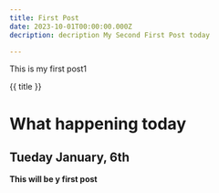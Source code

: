```yaml
---
title: First Post
date: 2023-10-01T00:00:00.000Z
decription: decription My Second First Post today 

---
```

This is my first post1

{{ title }}

# What happening today

## **Tueday January, 6th**



**T﻿his will be y first post**